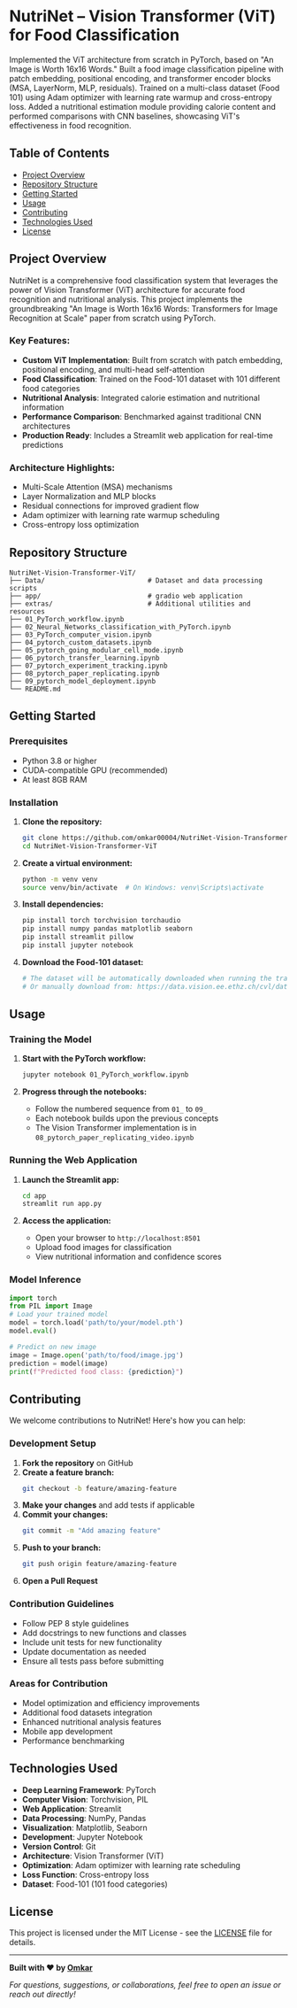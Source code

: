 # NutriNet – Vision Transformer (ViT) for Food Classification

Implemented the ViT architecture from scratch in PyTorch, based on "An Image is Worth 16x16 Words." Built a food image classification pipeline with patch embedding, positional encoding, and transformer encoder blocks (MSA, LayerNorm, MLP, residuals). Trained on a multi-class dataset (Food 101) using Adam optimizer with learning rate warmup and cross-entropy loss. Added a nutritional estimation module providing calorie content and performed comparisons with CNN baselines, showcasing ViT's effectiveness in food recognition.

## Table of Contents

- [Project Overview](#project-overview)
- [Repository Structure](#repository-structure)
- [Getting Started](#getting-started)
- [Usage](#usage)
- [Contributing](#contributing)
- [Technologies Used](#technologies-used)
- [License](#license)

## Project Overview

NutriNet is a comprehensive food classification system that leverages the power of Vision Transformer (ViT) architecture for accurate food recognition and nutritional analysis. This project implements the groundbreaking "An Image is Worth 16x16 Words: Transformers for Image Recognition at Scale" paper from scratch using PyTorch.

### Key Features:
- **Custom ViT Implementation**: Built from scratch with patch embedding, positional encoding, and multi-head self-attention
- **Food Classification**: Trained on the Food-101 dataset with 101 different food categories
- **Nutritional Analysis**: Integrated calorie estimation and nutritional information
- **Performance Comparison**: Benchmarked against traditional CNN architectures
- **Production Ready**: Includes a Streamlit web application for real-time predictions

### Architecture Highlights:
- Multi-Scale Attention (MSA) mechanisms
- Layer Normalization and MLP blocks
- Residual connections for improved gradient flow
- Adam optimizer with learning rate warmup scheduling
- Cross-entropy loss optimization

## Repository Structure

```
NutriNet-Vision-Transformer-ViT/
├── Data/                          # Dataset and data processing scripts
├── app/                           # gradio web application
├── extras/                        # Additional utilities and resources
├── 01_PyTorch_workflow.ipynb      
├── 02_Neural_Networks_classification_with_PyTorch.ipynb
├── 03_PyTorch_computer_vision.ipynb
├── 04_pytorch_custom_datasets.ipynb
├── 05_pytorch_going_modular_cell_mode.ipynb
├── 06_pytorch_transfer_learning.ipynb
├── 07_pytorch_experiment_tracking.ipynb
├── 08_pytorch_paper_replicating.ipynb
├── 09_pytorch_model_deployment.ipynb
└── README.md
```

## Getting Started

### Prerequisites

- Python 3.8 or higher
- CUDA-compatible GPU (recommended)
- At least 8GB RAM

### Installation

1. **Clone the repository:**
   ```bash
   git clone https://github.com/omkar00004/NutriNet-Vision-Transformer-ViT.git
   cd NutriNet-Vision-Transformer-ViT
   ```

2. **Create a virtual environment:**
   ```bash
   python -m venv venv
   source venv/bin/activate  # On Windows: venv\Scripts\activate
   ```

3. **Install dependencies:**
   ```bash
   pip install torch torchvision torchaudio
   pip install numpy pandas matplotlib seaborn
   pip install streamlit pillow
   pip install jupyter notebook
   ```

4. **Download the Food-101 dataset:**
   ```bash
   # The dataset will be automatically downloaded when running the training scripts
   # Or manually download from: https://data.vision.ee.ethz.ch/cvl/datasets_extra/food-101/
   ```

## Usage

### Training the Model

1. **Start with the PyTorch workflow:**
   ```bash
   jupyter notebook 01_PyTorch_workflow.ipynb
   ```

2. **Progress through the notebooks:**
   - Follow the numbered sequence from `01_` to `09_`
   - Each notebook builds upon the previous concepts
   - The Vision Transformer implementation is in `08_pytorch_paper_replicating_video.ipynb`

### Running the Web Application

1. **Launch the Streamlit app:**
   ```bash
   cd app
   streamlit run app.py
   ```

2. **Access the application:**
   - Open your browser to `http://localhost:8501`
   - Upload food images for classification
   - View nutritional information and confidence scores

### Model Inference

```python
import torch
from PIL import Image
# Load your trained model
model = torch.load('path/to/your/model.pth')
model.eval()

# Predict on new image
image = Image.open('path/to/food/image.jpg')
prediction = model(image)
print(f"Predicted food class: {prediction}")
```

## Contributing

We welcome contributions to NutriNet! Here's how you can help:

### Development Setup

1. **Fork the repository** on GitHub
2. **Create a feature branch:**
   ```bash
   git checkout -b feature/amazing-feature
   ```
3. **Make your changes** and add tests if applicable
4. **Commit your changes:**
   ```bash
   git commit -m "Add amazing feature"
   ```
5. **Push to your branch:**
   ```bash
   git push origin feature/amazing-feature
   ```
6. **Open a Pull Request**

### Contribution Guidelines

- Follow PEP 8 style guidelines
- Add docstrings to new functions and classes
- Include unit tests for new functionality
- Update documentation as needed
- Ensure all tests pass before submitting

### Areas for Contribution

- Model optimization and efficiency improvements
- Additional food datasets integration
- Enhanced nutritional analysis features
- Mobile app development
- Performance benchmarking

## Technologies Used

- **Deep Learning Framework**: PyTorch
- **Computer Vision**: Torchvision, PIL
- **Web Application**: Streamlit
- **Data Processing**: NumPy, Pandas
- **Visualization**: Matplotlib, Seaborn
- **Development**: Jupyter Notebook
- **Version Control**: Git
- **Architecture**: Vision Transformer (ViT)
- **Optimization**: Adam optimizer with learning rate scheduling
- **Loss Function**: Cross-entropy loss
- **Dataset**: Food-101 (101 food categories)

## License

This project is licensed under the MIT License - see the [LICENSE](LICENSE) file for details.

---

**Built with ❤️ by [Omkar](https://github.com/omkar00004)**

*For questions, suggestions, or collaborations, feel free to open an issue or reach out directly!*

